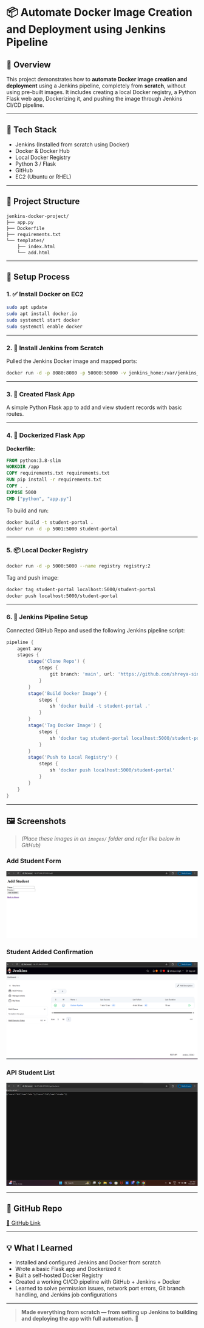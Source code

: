 
# 📦 Automate Docker Image Creation and Deployment using Jenkins Pipeline

## 🧾 Overview
This project demonstrates how to **automate Docker image creation and deployment** using a Jenkins pipeline, completely from **scratch**, without using pre-built images. It includes creating a local Docker registry, a Python Flask web app, Dockerizing it, and pushing the image through Jenkins CI/CD pipeline.

---

## 🧰 Tech Stack
- Jenkins (Installed from scratch using Docker)
- Docker & Docker Hub
- Local Docker Registry
- Python 3 / Flask
- GitHub
- EC2 (Ubuntu or RHEL)

---

## 📁 Project Structure

```
jenkins-docker-project/
├── app.py
├── Dockerfile
├── requirements.txt
└── templates/
    ├── index.html
    └── add.html
```

---

## 🔧 Setup Process

### 1. ✅ Install Docker on EC2
```bash
sudo apt update
sudo apt install docker.io
sudo systemctl start docker
sudo systemctl enable docker
```

---

### 2. 🧠 Install Jenkins from Scratch
Pulled the Jenkins Docker image and mapped ports:
```bash
docker run -d -p 8080:8080 -p 50000:50000 -v jenkins_home:/var/jenkins_home jenkins/jenkins
```

---

### 3. 🐍 Created Flask App

A simple Python Flask app to add and view student records with basic routes.

---

### 4. 🐳 Dockerized Flask App

**Dockerfile:**
```Dockerfile
FROM python:3.8-slim
WORKDIR /app
COPY requirements.txt requirements.txt
RUN pip install -r requirements.txt
COPY . .
EXPOSE 5000
CMD ["python", "app.py"]
```

To build and run:
```bash
docker build -t student-portal .
docker run -d -p 5001:5000 student-portal
```

---

### 5. 📦 Local Docker Registry
```bash
docker run -d -p 5000:5000 --name registry registry:2
```

Tag and push image:
```bash
docker tag student-portal localhost:5000/student-portal
docker push localhost:5000/student-portal
```

---

### 6. 🤖 Jenkins Pipeline Setup

Connected GitHub Repo and used the following Jenkins pipeline script:

```groovy
pipeline {
    agent any
    stages {
        stage('Clone Repo') {
            steps {
                git branch: 'main', url: 'https://github.com/shreya-singh27/flask-docker-app.git'
            }
        }
        stage('Build Docker Image') {
            steps {
                sh 'docker build -t student-portal .'
            }
        }
        stage('Tag Docker Image') {
            steps {
                sh 'docker tag student-portal localhost:5000/student-portal'
            }
        }
        stage('Push to Local Registry') {
            steps {
                sh 'docker push localhost:5000/student-portal'
            }
        }
    }
}
```

---

## 🖼️ Screenshots

> *(Place these images in an `images/` folder and refer like below in GitHub)*

### Add Student Form
![Student Form](images/10-student-form.png)

### Student Added Confirmation
![Student Added](images/11-student-added-success.png)

### API Student List
![Student List](images/12-student-list.png)

---

## 📎 GitHub Repo
[🔗 GitHub Link](https://github.com/shreya-singh27/flask-docker-app)

---

## 💡 What I Learned

- Installed and configured Jenkins and Docker from scratch
- Wrote a basic Flask app and Dockerized it
- Built a self-hosted Docker Registry
- Created a working CI/CD pipeline with GitHub + Jenkins + Docker
- Learned to solve permission issues, network port errors, Git branch handling, and Jenkins job configurations

---

> **Made everything from scratch — from setting up Jenkins to building and deploying the app with full automation.** 🚀
